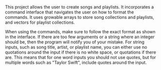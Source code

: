 This project allows the user to create songs and playlists. It incorporates a command interface that navigates the user on how to format the commands. It uses growable arrays to store song collections and playlists, and vectors for playlist collections.

When using the commands, make sure to follow the exact format as shown in the interface. If there are too few arguments or a string where an integer should be, then the program will notify you of your mistake. For string inputs, such as song title, artist, or playlist name, you can either use no quotations around the input if there is no white space, or quotations if there are. This means that for one word inputs you should not use quotes, but for multiple words such as "Taylor Swift", include quotes around the input.
